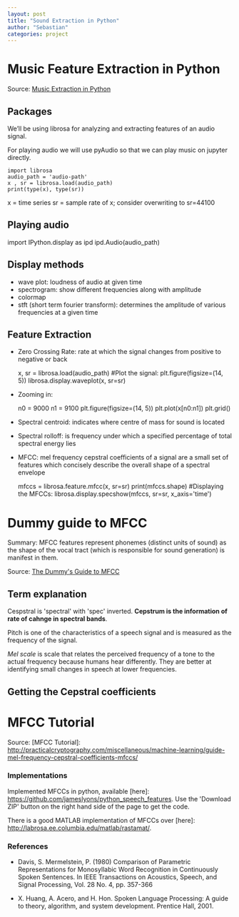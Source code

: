 ```yaml
---
layout: post
title: "Sound Extraction in Python"
author: "Sebastian"
categories: project
---
```


# Music Feature Extraction in Python

Source: [Music Extraction in Python](https://towardsdatascience.com/extract-features-of-music-75a3f9bc265d)

## Packages

We’ll be using librosa for analyzing and extracting features of an audio signal.

For playing audio we will use pyAudio so that we can play music on jupyter directly.

    import librosa
    audio_path = 'audio-path'
    x , sr = librosa.load(audio_path)
    print(type(x), type(sr))

x = time series
sr = sample rate of x; consider overwriting to sr=44100

## Playing audio

  import IPython.display as ipd
  ipd.Audio(audio_path)

## Display methods

- wave plot: loudness of audio at given time
- spectrogram: show different frequencies along with amplitude
- colormap
- stft (short term fourier transform): determines the amplitude of various frequencies at a given time

## Feature Extraction

- Zero Crossing Rate: rate at which the signal changes from positive to negative or back

    x, sr = librosa.load(audio_path)
    #Plot the signal:
    plt.figure(figsize=(14, 5))
    librosa.display.waveplot(x, sr=sr)

- Zooming in:

    n0 = 9000
    n1 = 9100
    plt.figure(figsize=(14, 5))
    plt.plot(x[n0:n1])
    plt.grid()

- Spectral centroid: indicates where centre of mass for sound is located
- Spectral rolloff: is frequency under which a specified percentage of total spectral energy lies

- MFCC: mel frequency cepstral coefficients of a signal are a small set of features which concisely describe the overall shape of a spectral envelope

    mfccs = librosa.feature.mfcc(x, sr=sr)
    print(mfccs.shape)
    #Displaying  the MFCCs:
    librosa.display.specshow(mfccs, sr=sr, x_axis='time')

# Dummy guide to MFCC

Summary: MFCC features represent phonemes (distinct units of sound) as the shape of the vocal tract (which is responsible for sound generation) is manifest in them.

Source: [The Dummy's Guide to MFCC](https://medium.com/prathena/the-dummys-guide-to-mfcc-aceab2450fd)

## Term explanation

Cespstral is 'spectral' with 'spec' inverted. __Cepstrum is the information of rate of cahnge in spectral bands__.

[Fourier transform]: https://miro.medium.com/max/1400/1*rT54GmJmFG0PU9OQHzQUVg.png

Pitch is one of the characteristics of a speech signal and is measured as the frequency of the signal.

*Mel scale* is scale that relates the perceived frequency of a tone to the actual frequency because humans hear differently. They are better at identifying small changes in speech at lower frequencies.

## Getting the Cepstral coefficients

[Diagram overview]: https://miro.medium.com/max/1400/1*dWnjn5LLS0j8St53ACwqSg.jpeg

# MFCC Tutorial

Source: [MFCC Tutorial]: http://practicalcryptography.com/miscellaneous/machine-learning/guide-mel-frequency-cepstral-coefficients-mfccs/

### Implementations

Implemented MFCCs in python, available [here]: https://github.com/jameslyons/python_speech_features. Use the 'Download ZIP' button on the right hand side of the page to get the code.

There is a good MATLAB implementation of MFCCs over [here]: http://labrosa.ee.columbia.edu/matlab/rastamat/.

### References

- Davis, S. Mermelstein, P. (1980) Comparison of Parametric Representations for Monosyllabic Word Recognition in Continuously Spoken Sentences. In IEEE Transactions on Acoustics, Speech, and Signal Processing, Vol. 28 No. 4, pp. 357-366

- X. Huang, A. Acero, and H. Hon. Spoken Language Processing: A guide to theory, algorithm, and system development. Prentice Hall, 2001.
